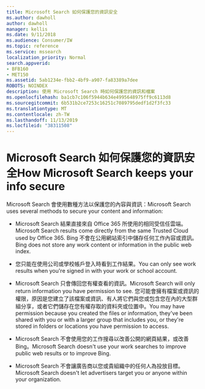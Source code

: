 ```yaml
---
title: Microsoft Search 如何保護您的資訊安全
ms.author: dawholl
author: dawholl
manager: kellis
ms.date: 9/11/2018
ms.audience: Consumer/IW
ms.topic: reference
ms.service: mssearch
localization_priority: Normal
search.appverid:
- BFB160
- MET150
ms.assetid: 5ab1234e-fbb2-4bf9-a907-fa83389a7dee
ROBOTS: NOINDEX
description: 使用 Microsoft Search 時如何保護您的資訊和檔案
ms.openlocfilehash: ba1cb7c106f5944b634e4995648975ff9c6113d8
ms.sourcegitcommit: 6b531b2ce7253c16251c7089795dedf1d2f3fc33
ms.translationtype: MT
ms.contentlocale: zh-TW
ms.lasthandoff: 11/13/2019
ms.locfileid: "38311508"
---
```

# <a name="how-microsoft-search-keeps-your-info-secure"></a><span data-ttu-id="1d275-103">Microsoft Search 如何保護您的資訊安全</span><span class="sxs-lookup"><span data-stu-id="1d275-103">How Microsoft Search keeps your info secure</span></span>

<span data-ttu-id="1d275-104">Microsoft Search 會使用數種方法以保護您的內容與資訊：</span><span class="sxs-lookup"><span data-stu-id="1d275-104">Microsoft Search uses several methods to secure your content and information:</span></span>
  
- <span data-ttu-id="1d275-105">Microsoft Search 結果直接來自 Office 365 所使用的相同受信任雲端。</span><span class="sxs-lookup"><span data-stu-id="1d275-105">Microsoft Search results come directly from the same Trusted Cloud used by Office 365.</span></span> <span data-ttu-id="1d275-106">Bing 不會在公用網站索引中儲存任何工作內容或資訊。</span><span class="sxs-lookup"><span data-stu-id="1d275-106">Bing does not store any work content or information in the public web index.</span></span>
    
- <span data-ttu-id="1d275-107">您只能在使用公司或學校帳戶登入時看到工作結果。</span><span class="sxs-lookup"><span data-stu-id="1d275-107">You can only see work results when you're signed in with your work or school account.</span></span>
    
- <span data-ttu-id="1d275-108">Microsoft Search 只會傳回您有權查看的資訊。</span><span class="sxs-lookup"><span data-stu-id="1d275-108">Microsoft Search will only return information you have permission to see.</span></span> <span data-ttu-id="1d275-109">您可能會擁有檔案或資訊的權限，原因是您建立了該檔案或資訊、有人將它們與您或包含您在內的大型群組分享，或者它們儲存在您有權存取的資料夾或位置中。</span><span class="sxs-lookup"><span data-stu-id="1d275-109">You may have permission because you created the files or information, they've been shared with you or with a larger group that includes you, or they're stored in folders or locations you have permission to access.</span></span>
    
- <span data-ttu-id="1d275-110">Microsoft Search 不會使用您的工作搜尋以改善公開的網頁結果，或改善 Bing。</span><span class="sxs-lookup"><span data-stu-id="1d275-110">Microsoft Search doesn't use your work searches to improve public web results or to improve Bing.</span></span>
    
- <span data-ttu-id="1d275-111">Microsoft Search 不會讓廣告商以您或貴組織中的任何人為投放目標。</span><span class="sxs-lookup"><span data-stu-id="1d275-111">Microsoft Search doesn't let advertisers target you or anyone within your organization.</span></span>

  

